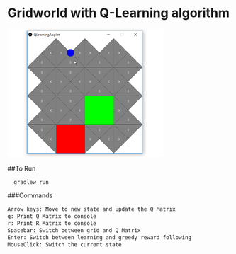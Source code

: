 # Gridworld with Q-Learning algorithm

<img src="screenshots/screenshot.gif" width="70%" />

##To Run
```
  gradlew run
```
###Commands

```
Arrow keys: Move to new state and update the Q Matrix
q: Print Q Matrix to console
r: Print R Matrix to console
Spacebar: Switch between grid and Q Matrix
Enter: Switch between learning and greedy reward following
MouseClick: Switch the current state
```
